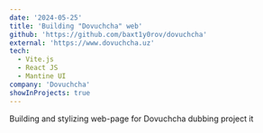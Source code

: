 ```yaml
---
date: '2024-05-25'
title: 'Building "Dovuchcha" web'
github: 'https://github.com/baxt1y0rov/dovuchcha'
external: 'https://www.dovuchcha.uz'
tech:
  - Vite.js
  - React JS
  - Mantine UI
company: 'Dovuchcha'
showInProjects: true
---
```


Building and stylizing web-page for Dovuchcha dubbing project it
